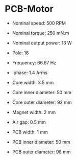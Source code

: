 # PCB-Motor

* Nominal speed: 500 RPM

* Nominal torque: 250 mN.m

* Nominal output power: 13 W

* Pole: 16

* Frequency: 66.67 Hz

* Iphase: 1.4 Arms

* Core width: 3.5 mm

* Core inner diameter: 50 mm

* Core outer diameter: 92 mm

* Magnet width: 2 mm

* Air gap: 0.5 mm

* PCB width: 1 mm

* PCB inner diameter: 50 mm

* PCB outer diameter: 98 mm

